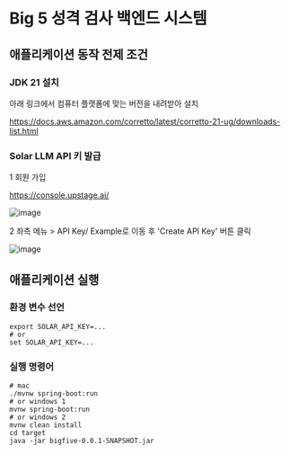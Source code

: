 # Big 5 성격 검사 백엔드 시스템

## 애플리케이션 동작 전제 조건
### JDK 21 설치
아래 링크에서 컴퓨터 플랫폼에 맞는 버전을 내려받아 설치

https://docs.aws.amazon.com/corretto/latest/corretto-21-ug/downloads-list.html

### Solar LLM API 키 발급

1 회원 가입

https://console.upstage.ai/

![image](https://github.com/user-attachments/assets/6da046a1-6823-40ad-8b8a-b0522dc1b5ae)


2 좌측 메뉴 > API Key/ Example로 이동 후 'Create API Key' 버튼 클릭

![image](https://github.com/user-attachments/assets/ca392b45-5b8a-4221-91ec-4abfc9b9deac)


## 애플리케이션 실행
### 환경 변수 선언
```shell
export SOLAR_API_KEY=...
# or 
set SOLAR_API_KEY=...
```
### 실행 명령어
```shell
# mac
./mvnw spring-boot:run
# or windows 1
mvnw spring-boot:run
# or windows 2
mvnw clean install
cd target
java -jar bigfive-0.0.1-SNAPSHOT.jar
```


